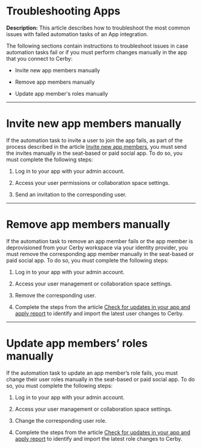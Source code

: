 # Troubleshooting Apps

**Description:** This article describes how to troubleshoot the most common issues with failed automation tasks of an App integration.

The following sections contain instructions to troubleshoot issues in case
automation tasks fail or if you must perform changes manually in the app that
you connect to Cerby:

  * Invite new app members manually

  * Remove app members manually

  * Update app member's roles manually

* * *

# Invite new app members manually

If the automation task to invite a user to join the app fails, as part of the
process described in the article [Invite new app
members](https://help.cerby.com/en/articles/9045790-invite-new-app-members),
you must send the invites manually in the seat-based or paid social app. To do
so, you must complete the following steps:

  1. Log in to your app with your admin account.

  2. Access your user permissions or collaboration space settings.

  3. Send an invitation to the corresponding user.

* * *

# Remove app members manually

If the automation task to remove an app member fails or the app member is
deprovisioned from your Cerby workspace via your identity provider, you must
remove the corresponding app member manually in the seat-based or paid social
app. To do so, you must complete the following steps:

  1. Log in to your app with your admin account.

  2. Access your user management or collaboration space settings.

  3. Remove the corresponding user.

  4. Complete the steps from the article [Check for updates in your app and apply report](https://help.cerby.com/en/articles/9046205-check-for-updates-in-your-app-and-apply-report) to identify and import the latest user changes to Cerby.

* * *

# Update app members’ roles manually

If the automation task to update an app member’s role fails, you must change
their user roles manually in the seat-based or paid social app. To do so, you
must complete the following steps:

  1. Log in to your app with your admin account.

  2. Access your user management or collaboration space settings.

  3. Change the corresponding user role.

  4. Complete the steps from the article [Check for updates in your app and apply report](https://help.cerby.com/en/articles/9046205-check-for-updates-in-your-app-and-apply-report) to identify and import the latest role changes to Cerby.

